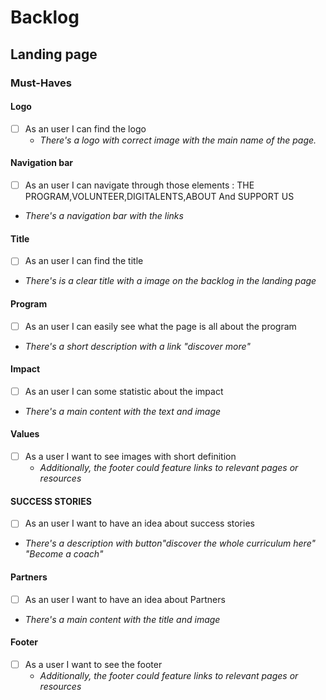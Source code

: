 # Backlog

## Landing page

### Must-Haves

#### Logo

- [ ] As an user I can find the logo
  - _There's a logo with correct image with the main name of the page._

#### Navigation bar

- [ ] As an user I can navigate through those elements : THE
      PROGRAM,VOLUNTEER,DIGITALENTS,ABOUT And SUPPORT US
- _There's a navigation bar with the links_

#### Title

- [ ] As an user I can find the title
- _There's is a clear title with a image on the backlog in the landing page_

#### Program

- [ ] As an user I can easily see what the page is all about the program
- _There's a short description with a link "discover more"_

#### Impact

- [ ] As an user I can some statistic about the impact
- _There's a main content with the text and image_

#### Values

- [ ] As a user I want to see images with short definition
  - _Additionally, the footer could feature links to relevant pages or
    resources_

#### SUCCESS STORIES

- [ ] As an user I want to have an idea about success stories
- _There's a description with button"discover the whole curriculum here" "Become
  a coach"_

#### Partners

- [ ] As an user I want to have an idea about Partners
- _There's a main content with the title and image_

#### Footer

- [ ] As a user I want to see the footer
  - _Additionally, the footer could feature links to relevant pages or
    resources_
